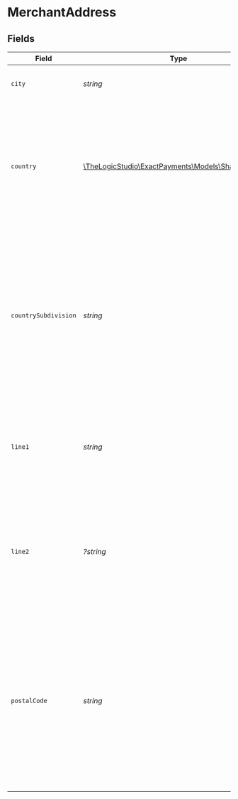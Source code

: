 # MerchantAddress


## Fields

| Field                                                                                                                                                                                               | Type                                                                                                                                                                                                | Required                                                                                                                                                                                            | Description                                                                                                                                                                                         | Example                                                                                                                                                                                             |
| --------------------------------------------------------------------------------------------------------------------------------------------------------------------------------------------------- | --------------------------------------------------------------------------------------------------------------------------------------------------------------------------------------------------- | --------------------------------------------------------------------------------------------------------------------------------------------------------------------------------------------------- | --------------------------------------------------------------------------------------------------------------------------------------------------------------------------------------------------- | --------------------------------------------------------------------------------------------------------------------------------------------------------------------------------------------------- |
| `city`                                                                                                                                                                                              | *string*                                                                                                                                                                                            | :heavy_check_mark:                                                                                                                                                                                  | The city where the business is located.                                                                                                                                                             | PHOENIX                                                                                                                                                                                             |
| `country`                                                                                                                                                                                           | [\TheLogicStudio\ExactPayments\Models\Shared\Country](../../Models/Shared/Country.md)                                                                                                               | :heavy_check_mark:                                                                                                                                                                                  | The three-digit country code where the business is located. Refer to the three-digit country code defined in ISO 3166-1 alpha-3.                                                                    | USA                                                                                                                                                                                                 |
| `countrySubdivision`                                                                                                                                                                                | *string*                                                                                                                                                                                            | :heavy_check_mark:                                                                                                                                                                                  | The two-digit country subdivision code where the business is located. Refer to the two-digit country subdivision code defined in  ISO 3166-2 for the countries listed in ISO 3166-1.                | AZ                                                                                                                                                                                                  |
| `line1`                                                                                                                                                                                             | *string*                                                                                                                                                                                            | :heavy_check_mark:                                                                                                                                                                                  | Street Address of the Business (Building number and Street name). PO Box is not accepted.                                                                                                           | MAIN AVENUE 42                                                                                                                                                                                      |
| `line2`                                                                                                                                                                                             | *?string*                                                                                                                                                                                           | :heavy_minus_sign:                                                                                                                                                                                  | Secondary address unit of the Business (For example: apartment, suite, room, or floor numbers). PO Box is not accepted.                                                                             | 42-59B Building A                                                                                                                                                                                   |
| `postalCode`                                                                                                                                                                                        | *string*                                                                                                                                                                                            | :heavy_check_mark:                                                                                                                                                                                  | The postal code where the business is located. Five-digit (example: 33558) or nine-digit (33558-3321) format is acceptable for USA. Six digit(A0A 0A0) or (A0A0A0) format is acceptable for Canada. | 85008                                                                                                                                                                                               |